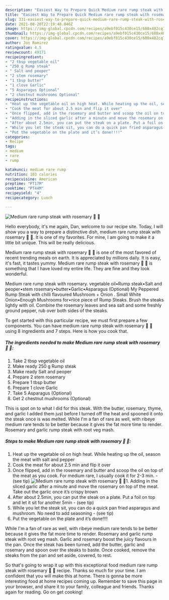 ```yaml
---
description: "Easiest Way to Prepare Quick Medium rare rump steak with rosemary 🌱 🥩"
title: "Easiest Way to Prepare Quick Medium rare rump steak with rosemary 🌱 🥩"
slug: 331-easiest-way-to-prepare-quick-medium-rare-rump-steak-with-rosemary
date: 2021-08-20T22:19:48.846Z
image: https://img-global.cpcdn.com/recipes/a9ebf015c430ce15/680x482cq70/medium-rare-rump-steak-with-rosemary-recipe-main-photo.jpg
thumbnail: https://img-global.cpcdn.com/recipes/a9ebf015c430ce15/680x482cq70/medium-rare-rump-steak-with-rosemary-recipe-main-photo.jpg
cover: https://img-global.cpcdn.com/recipes/a9ebf015c430ce15/680x482cq70/medium-rare-rump-steak-with-rosemary-recipe-main-photo.jpg
author: Jon Ramirez
ratingvalue: 4.5
reviewcount: 49171
recipeingredient:
- "2 tbsp vegetable oil"
- "250 g Rump steak"
- " Salt and peoper"
- "2 stem rosemary"
- "1 tbsp butter"
- "1 clove Garlic"
- "5 Asparagus Optional"
- "2 chestnut mushrooms Optional"
recipeinstructions:
- "Heat up the vegetable oil on high heat. While heating up the oil, season the meat with salt and pepper"
- "Cook the meat for about 2.5 min and flip it over"
- "Once flipped, add in the rosemary and butter and scoop the oil on top of the meat as you cook. For medium rare, I usually cook it for 2-3 min.           (see tip)"
- "Adding in the sliced garlic after a minute and move the rosemary on top of the meat. Take out the garlic once it’s crispy brown"
- "After about 2.5min, you can put the steak on a plate. Put a foil on top and let it sit for another 5min           (see tip)"
- "While you let the steak sit, you can do a quick pan fried asparagus and mushroom. No need to add seasoning           (see tip)"
- "Put the vegetable on the plate and it’s done!!!!"
categories:
- Recipe
tags:
- medium
- rare
- rump

katakunci: medium rare rump 
nutrition: 103 calories
recipecuisine: American
preptime: "PT17M"
cooktime: "PT44M"
recipeyield: "4"
recipecategory: Lunch

---
```



![Medium rare rump steak with rosemary 🌱 🥩](https://img-global.cpcdn.com/recipes/a9ebf015c430ce15/680x482cq70/medium-rare-rump-steak-with-rosemary-recipe-main-photo.jpg)

Hello everybody, it's me again, Dan, welcome to our recipe site. Today, I will show you a way to prepare a distinctive dish, medium rare rump steak with rosemary 🌱 🥩. It is one of my favorites. For mine, I am going to make it a little bit unique. This will be really delicious.

Medium rare rump steak with rosemary 🌱 🥩 is one of the most favored of recent trending meals on earth. It is appreciated by millions daily. It is easy, it's fast, it tastes yummy. Medium rare rump steak with rosemary 🌱 🥩 is something that I have loved my entire life. They are fine and they look wonderful.

Medium rare rump steak with rosemary. vegetable oil•Rump steak•Salt and peoper•stem rosemary•butter•Garlic•Asparagus (Optional) My Peppered Rump Steak with chilli flavoured Mushroom + Onion . Small White Onion•Enough Mushrooms for•nice piece of Rump Steaks. Brush the steaks lightly with oil. Combine the rosemary leaves and sea salt and some freshly ground pepper, rub over both sides of the steaks.


To get started with this particular recipe, we must first prepare a few components. You can have medium rare rump steak with rosemary 🌱 🥩 using 8 ingredients and 7 steps. Here is how you cook that.

<!--inarticleads1-->

##### The ingredients needed to make Medium rare rump steak with rosemary 🌱 🥩:

1. Take 2 tbsp vegetable oil
1. Make ready 250 g Rump steak
1. Make ready  Salt and peoper
1. Prepare 2 stem rosemary
1. Prepare 1 tbsp butter
1. Prepare 1 clove Garlic
1. Take 5 Asparagus (Optional)
1. Get 2 chestnut mushrooms (Optional)


This is spot on to what I did for this steak. With the butter, rosemary, thyme, and garlic I added them just before I turned off the heat and spooned it onto the steak once is was melted. While I&#39;m a fan of rare as well, with ribeye medium rare tends to be better because it gives the fat more time to render. Rosemary and garlic rump steak with root veg mash. 

<!--inarticleads2-->

##### Steps to make Medium rare rump steak with rosemary 🌱 🥩:

1. Heat up the vegetable oil on high heat. While heating up the oil, season the meat with salt and pepper
1. Cook the meat for about 2.5 min and flip it over
1. Once flipped, add in the rosemary and butter and scoop the oil on top of the meat as you cook. For medium rare, I usually cook it for 2-3 min. -           (see tip)
<img src="//assets-global.cpcdn.com/assets/icons/button_play-2c75c40dde080a61004c1f40b05d8f140eaff45d7e9e6481dc71c63d2e7c4909.png" alt="Medium rare rump steak with rosemary 🌱 🥩">1. Adding in the sliced garlic after a minute and move the rosemary on top of the meat. Take out the garlic once it’s crispy brown
1. After about 2.5min, you can put the steak on a plate. Put a foil on top and let it sit for another 5min -           (see tip)
1. While you let the steak sit, you can do a quick pan fried asparagus and mushroom. No need to add seasoning -           (see tip)
1. Put the vegetable on the plate and it’s done!!!!


While I&#39;m a fan of rare as well, with ribeye medium rare tends to be better because it gives the fat more time to render. Rosemary and garlic rump steak with root veg mash. Garlic and rosemary boost the juicy flavours in the pan. Once the steak has been turned, add the butter, garlic and rosemary and spoon over the steaks to baste. Once cooked, remove the steaks from the pan and set aside, covered, to rest. 

So that's going to wrap it up with this exceptional food medium rare rump steak with rosemary 🌱 🥩 recipe. Thanks so much for your time. I am confident that you will make this at home. There is gonna be more interesting food at home recipes coming up. Remember to save this page in your browser, and share it to your family, colleague and friends. Thanks again for reading. Go on get cooking!
